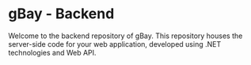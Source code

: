 # gBay - Backend

Welcome to the backend repository of gBay. This repository houses the server-side code for your web application, developed using .NET technologies and Web API.
